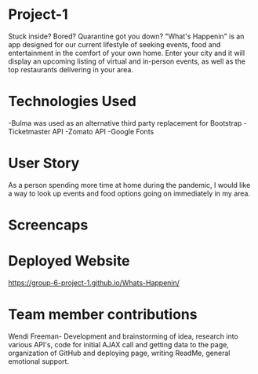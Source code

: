 # Project-1
Stuck inside? Bored? Quarantine got you down? 
"What's Happenin" is an app designed for our current lifestyle of seeking events, food and entertainment in the comfort of your own home. Enter your city and it will display an upcoming listing of virtual and in-person events, as well as the top restaurants delivering in your area. 

# Technologies Used
-Bulma was used as an alternative third party replacement for Bootstrap
-Ticketmaster API
-Zomato API
-Google Fonts


# User Story 
As a person spending more time at home during the pandemic, I would like a way to look up events and food options going on immediately in my area.

# Screencaps

# Deployed Website
https://group-6-project-1.github.io/Whats-Happenin/

# Team member contributions

Wendi Freeman- 
Development and brainstorming of idea, research into various API's, code for initial AJAX call and getting data to the page, organization of GitHub and deploying page, writing ReadMe, general emotional support. 